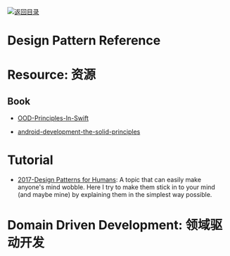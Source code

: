 [![返回目录](https://parg.co/UGo)](https://github.com/wxyyxc1992/Awesome-Reference)

# Design Pattern Reference

# Resource: 资源

## Book

* [OOD-Principles-In-Swift](https://github.com/ochococo/OOD-Principles-In-Swift)

- [android-development-the-solid-principles](https://medium.com/android-news/android-development-the-solid-principles-3b5779b105d2#.2at10l13j)

# Tutorial

* [2017-Design Patterns for Humans](https://github.com/kamranahmedse/design-patterns-for-humans): A topic that can easily make anyone's mind wobble. Here I try to make them stick in to your mind (and maybe mine) by explaining them in the simplest way possible.

# Domain Driven Development: 领域驱动开发
